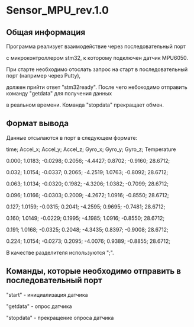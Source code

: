 # Sensor_MPU_rev.1.0

## Общая информация

Программа реализует взаимодействие через последовательный порт

с микроконтроллером stm32, к которому подключен датчик MPU6050.

При старте необходимо отослать запрос на старт в последовательный порт (например через Putty),

должен прийти ответ "stm32ready". После чего небоходимо отправить команду "getdata" для получения данных

в реальном времени. Команда "stopdata" прекращает обмен. 

## Формат вывода

Данные отсылаются в порт в следующем формате:

time; Accel_x; Accel_y; Accel_z; Gyro_x; Gyro_y; Gyro_z; Temperature

0.000; 1.0183; -0.0298; 0.2056; -4.4427; 0.8702; -0.9160; 28.6712;

0.032; 1.0154; -0.0337; 0.2065; -4.2519; 1.0763; -0.8092; 28.6712;

0.063; 1.0134; -0.0320; 0.1982; -4.3206; 1.0382; -0.7099; 28.6712;

0.096; 1.0166; -0.0303; 0.2009; -4.2672; 1.0916; -0.8550; 28.6712;

0.127; 1.0159; -0.0315; 0.2041; -4.2595; 0.9695; -0.7481; 28.6712;

0.160; 1.0149; -0.0229; 0.1995; -4.1985; 1.0916; -0.8550; 28.6712;

0.191; 1.0168; -0.0325; 0.2048; -4.3435; 0.8397; -0.9008; 28.6712;

0.224; 1.0154; -0.0273; 0.2095; -4.0076; 0.9389; -0.8855; 28.6712;

В качестве разделителя используются ";".

## Команды, которые необходимо отправить в последовательный порт

"start" - инициализация датчика 

"getdata" - опрос датчика

"stopdata" - прекращение опроса датчика






